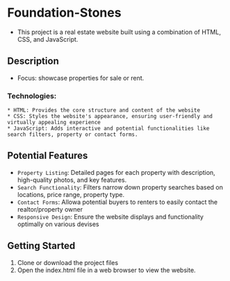 # Foundation-Stones
- This project is a real estate website built using a combination of HTML, CSS, and JavaScript.
## Description
* Focus: showcase properties for sale or rent.
### Technologies:
    * HTML: Provides the core structure and content of the website
    * CSS: Styles the website's appearance, ensuring user-friendly and virtually appealing experience
    * JavaScript: Adds interactive and potential functionalities like search filters, property or contact forms.
## Potential Features
* `Property Listing`: Detailed pages for each property with description, high-quality photos, and key features.
* `Search Functionality`: Filters narrow down property searches based on locations, price range, property type.
* `Contact Forms`: Allowa potential buyers to renters to easily contact the realtor/property owner
* `Responsive Design`: Ensure the website displays and functionality optimally on various devises
## Getting Started
1. Clone or download the project files
2. Open the index.html file in a web browser to view the website.